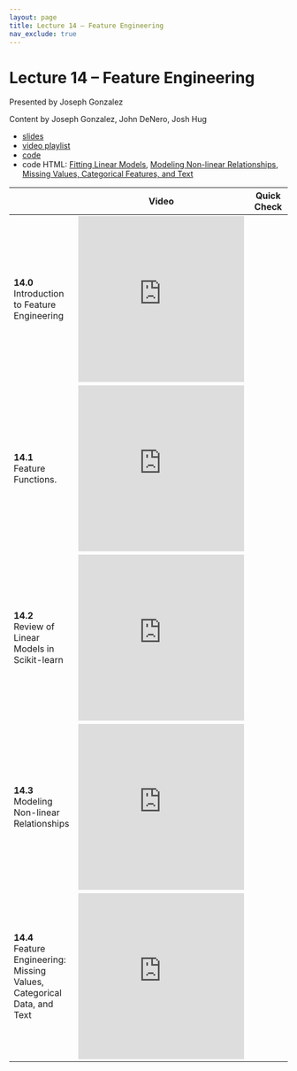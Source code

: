 ```yaml
---
layout: page
title: Lecture 14 – Feature Engineering
nav_exclude: true
---
```


# Lecture 14 – Feature Engineering

Presented by Joseph Gonzalez

Content by Joseph Gonzalez, John DeNero, Josh Hug
  
- [slides](https://docs.google.com/presentation/d/1ibhnzNFghw85-RB6VWWEpQTJ9OMY6ut3F3k-Zytz29s/edit#slide=id.p1)
- [video playlist](https://www.youtube.com/playlist?list=PLQCcNQgUcDfrZ_xy3U3woEpApcgYZhngx)
- [code](https://data100.datahub.berkeley.edu/user/cpyles/git-pull?repo=https%3A%2F%2Fgithub.com%2FDS-100%2Fsp21&subPath=lec%2Flec14%2F&branch=main)
- code HTML: [Fitting Linear Models](../../resources/assets/lectures/lec14/01-fitting-linear-models.html), [Modeling Non-linear Relationships](../../resources/assets/lectures/lec14/02-non-linear-features.html), 
[Missing Values, Categorical Features, and Text](../../resources/assets/lectures/lec14/03-missing-values-and-categorical-features.html)





<table>
<colgroup>
<col style="width: 25%" />
<col style="width: 25%" />
<col style="width: 25%" />
</colgroup>
<thead>
<tr class="header">
<th></th>
<th>Video</th>
<th>Quick Check</th>
</tr>
</thead>
<tbody>
<tr>
<td><strong>14.0</strong> <br>Introduction to Feature Engineering</td>
<td><iframe width="300" height="300" height src="https://www.youtube.com/embed/RgegOG5HOEs" frameborder="0" allow="accelerometer; autoplay; encrypted-media; gyroscope; picture-in-picture" allowfullscreen></iframe></td>
<td></td>
</tr>
<tr>
<td><strong>14.1</strong> <br>Feature Functions.</td>
<td><iframe width="300" height="300" height src="https://youtube.com/embed/eqEb16k9n7c" frameborder="0" allow="accelerometer; autoplay; encrypted-media; gyroscope; picture-in-picture" allowfullscreen></iframe></td>
<td></td>
</tr>
<tr>
<td><strong>14.2</strong> <br>Review of Linear Models in Scikit-learn</td>
<td><iframe width="300" height="300" height src="https://youtube.com/embed/ICjA3_8OmxA" frameborder="0" allow="accelerometer; autoplay; encrypted-media; gyroscope; picture-in-picture" allowfullscreen></iframe></td>
<td></td>
</tr>
<tr>
<td><strong>14.3</strong> <br>Modeling Non-linear Relationships</td>
<td><iframe width="300" height="300" height src="https://youtube.com/embed/nsq8udfBGGY" frameborder="0" allow="accelerometer; autoplay; encrypted-media; gyroscope; picture-in-picture" allowfullscreen></iframe></td>
<td></td>
</tr>
<tr>
<td><strong>14.4</strong> <br>Feature Engineering: Missing Values, Categorical Data, and Text</td>
<td><iframe width="300" height="300" height src="https://youtube.com/embed/2F8jDGmn-HI" frameborder="0" allow="accelerometer; autoplay; encrypted-media; gyroscope; picture-in-picture" allowfullscreen></iframe></td>
<td></td>
</tr>
</tbody>
</table>


